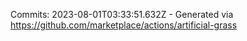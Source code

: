 Commits: 2023-08-01T03:33:51.632Z - Generated via https://github.com/marketplace/actions/artificial-grass
<br>
